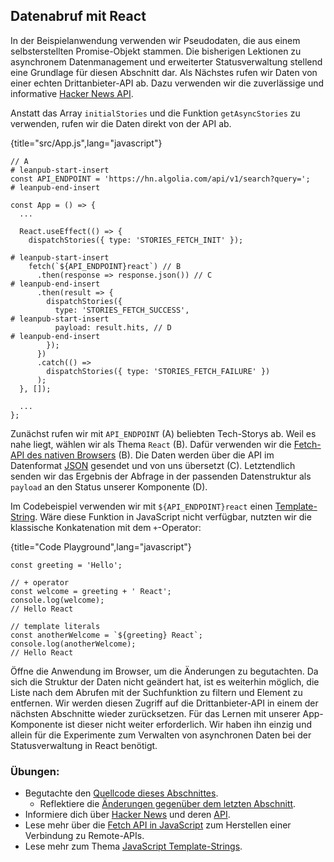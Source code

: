 ## Datenabruf mit React

In der Beispielanwendung verwenden wir Pseudodaten, die aus einem selbsterstellten Promise-Objekt stammen. Die bisherigen Lektionen zu asynchronem Datenmanagement und erweiterter Statusverwaltung stellend eine Grundlage für diesen Abschnitt dar. Als Nächstes rufen wir Daten von einer echten Drittanbieter-API ab. Dazu verwenden wir die zuverlässige und informative [Hacker News API](https://hn.algolia.com/api).

Anstatt das Array `initialStories` und die Funktion `getAsyncStories` zu verwenden, rufen wir die Daten direkt von der API ab.

{title="src/App.js",lang="javascript"}
~~~~~~~
// A
# leanpub-start-insert
const API_ENDPOINT = 'https://hn.algolia.com/api/v1/search?query=';
# leanpub-end-insert

const App = () => {
  ...

  React.useEffect(() => {
    dispatchStories({ type: 'STORIES_FETCH_INIT' });

# leanpub-start-insert
    fetch(`${API_ENDPOINT}react`) // B
      .then(response => response.json()) // C
# leanpub-end-insert
      .then(result => {
        dispatchStories({
          type: 'STORIES_FETCH_SUCCESS',
# leanpub-start-insert
          payload: result.hits, // D
# leanpub-end-insert
        });
      })
      .catch(() =>
        dispatchStories({ type: 'STORIES_FETCH_FAILURE' })
      );
  }, []);

  ...
};
~~~~~~~

Zunächst rufen wir mit `API_ENDPOINT` (A) beliebten Tech-Storys ab. Weil es nahe liegt, wählen wir als Thema `React` (B). Dafür verwenden wir die [Fetch-API des nativen Browsers](https://developer.mozilla.org/de/docs/Web/API/Fetch_API) (B). Die Daten werden über die API im Datenformat [JSON](https://developer.mozilla.org/de/docs/Learn/JavaScript/Objects/JSON) gesendet und von uns übersetzt (C). Letztendlich senden wir das Ergebnis der Abfrage in der passenden Datenstruktur als `payload` an den Status unserer Komponente (D).

Im Codebeispiel verwenden wir mit `${API_ENDPOINT}react` einen [Template-String](https://developer.mozilla.org/de/docs/Web/JavaScript/Reference/Template_literals). Wäre diese Funktion in JavaScript nicht verfügbar, nutzten wir die klassische Konkatenation mit dem `+`-Operator: 


{title="Code Playground",lang="javascript"}
~~~~~~~
const greeting = 'Hello';

// + operator
const welcome = greeting + ' React';
console.log(welcome);
// Hello React

// template literals
const anotherWelcome = `${greeting} React`;
console.log(anotherWelcome);
// Hello React
~~~~~~~

Öffne die Anwendung im Browser, um die Änderungen zu begutachten. Da sich die Struktur der Daten nicht geändert hat, ist es weiterhin möglich, die Liste nach dem Abrufen mit der Suchfunktion zu filtern und Element zu entfernen. Wir werden diesen Zugriff auf die Drittanbieter-API in einem der nächsten Abschnitte wieder zurücksetzen. Für das Lernen mit unserer App-Komponente ist dieser nicht weiter erforderlich. Wir haben ihn einzig und allein für die Experimente zum Verwalten von asynchronen Daten bei der Statusverwaltung in React benötigt.

### Übungen:

* Begutachte den [Quellcode dieses Abschnittes](https://codesandbox.io/s/github/the-road-to-learn-react/hacker-stories/tree/hs/Data-Fetching-with-React).
  * Reflektiere die [Änderungen gegenüber dem letzten Abschnitt](https://github.com/the-road-to-learn-react/hacker-stories/compare/hs/React-Impossible-States...hs/Data-Fetching-with-React?expand=1).
* Informiere dich über [Hacker News](https://news.ycombinator.com/) und deren [API](https://hn.algolia.com/api).
* Lese mehr über die [Fetch API in JavaScript](https://developer.mozilla.org/de/docs/Web/API/Fetch_API) zum Herstellen einer Verbindung zu Remote-APIs.
* Lese mehr zum Thema [JavaScript Template-Strings](https://developer.mozilla.org/de/docs/Web/JavaScript/Reference/Template_literals).
